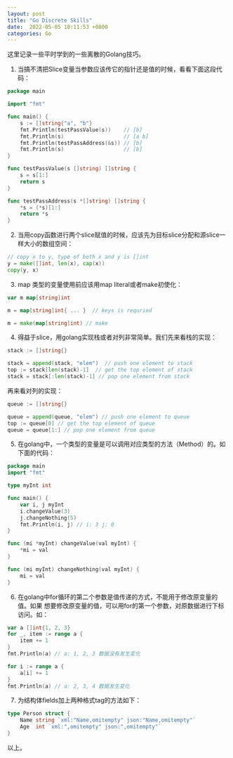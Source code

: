 ```yaml
---
layout: post
title: "Go Discrete Skills"
date:  2022-05-05 10:11:53 +0800
categories: Go
---
```


这里记录一些平时学到的一些离散的Golang技巧。

1. 当搞不清把Slice变量当参数应该传它的指针还是值的时候，看看下面这段代码：
```go
package main

import "fmt"

func main() {
    s := []string{"a", "b"}
    fmt.Println(testPassValue(s))    // [b]
    fmt.Println(s)                   // [a b]
    fmt.Println(testPassAddress(&s)) // [b]
    fmt.Println(s)                   // [b]
}

func testPassValue(s []string) []string {
    s = s[1:]
    return s
}

func testPassAddress(s *[]string) []string {
    *s = (*s)[1:]
    return *s
}
```

2. 当用copy函数进行两个slice赋值的时候，应该先为目标slice分配和源slice一样大小的数组空间：
```go
// copy x to y, type of both x and y is []int
y = make([]int, len(x), cap(x))
copy(y, x)
```

3. map 类型的变量使用前应该用map literal或者make初使化：
```go
var m map[string]int

m = map[string]int{ ... }  // keys is requried

m = make(map[string]int) // make
```

4. 得益于slice，用golang实现栈或者对列非常简单。我们先来看栈的实现：
```go
stack := []string{}

stack = append(stack, "elem")  // push one element to stack
top := stack[len(stack)-1]  // get the top element of stack
stack = stack[:len(stack)-1] // pop one element from stack
```
再来看对列的实现：
```go
queue := []string{}

queue = append(queue, "elem") // push one element to queue
top := queue[0] // get the top element of queue
queue = queue[1:] // pop one element from queue
```

5. 在golang中，一个类型的变量是可以调用对应类型的方法（Method）的。如下面的代码：
```go
package main
import "fmt"

type myInt int

func main() {
    var i, j myInt
    i.changeValue(3)
    j.changeNothing(5)
    fmt.Println(i, j) // i: 3 j: 0
}

func (mi *myInt) changeValue(val myInt) {
    *mi = val
}

func (mi myInt) changeNothing(val myInt) {
    mi = val
}

```

6. 在golang中for循环的第二个参数是值传递的方式，不能用于修改原变量的值。如果
想要修改原变量的值，可以用for的第一个参数，对原数据进行下标访问。如：
```go
var a []int{1, 2, 3}
for _, item := range a {
    item += 1
}
fmt.Println(a) // a: 1, 2, 3 数据没有发生变化

for i := range a {
    a[i] += 1
}
fmt.Println(a) // a: 2, 3, 4 数据发生变化
```

7. 为结构体fields加上两种格式tag的方法如下：
```go
type Person struct {
    Name string `xml:"Name,omitempty" json:"Name,omitempty"`
    Age  int `xml:",omitempty" json:",omitempty"`
}
```

以上。
